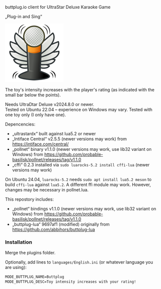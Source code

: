 buttplug.io client for UltraStar Deluxe Karaoke Game

„Plug-in and Sing“

![UltraStar Deluxe Buttplug Logo](https://github.com/prndev/ultrastardeluxe-buttplug/blob/main/ultrastardx-buttplug-icon.svg)

The toy's intensity increases with the player's rating (as indicated with the small bar below the points).

Needs UltraDtar Deluxe v2024.8.0 or newer.  
Tested on Ubuntu 22.04 – experience on Windows may vary.
Tested with one toy only (I only have one).

Depencencies:

* „ultrastardx“ built against lua5.2 or newer
* „Intiface Central“ v2.5.5 (newer versions may work) from https://intiface.com/central/
* „pollnet“ binary v1.1.0 (newer versions may work, use lib32 variant on Windows) from https://github.com/probable-basilisk/pollnet/releases/tag/v1.1.0
* „cffi“ 0.2.3 installed via `sudo luarocks-5.2 install cffi-lua` (newer versions may work)

On Ubuntu 24.04, `luarocks-5.2` needs `sudo apt install lua5.2 meson` to build `cffi-lua` against `lua5.2`.
A different ffi module may work. However, changes may be necessary in pollnet.lua.

This repostory includes:

* „pollnet“ bindings v1.1.0 (newer versions may work, use lib32 variant on Windows) from https://github.com/probable-basilisk/pollnet/releases/tag/v1.1.0
* „buttplug-lua“ 9697af1 (modified) originally from https://github.com/abbihors/buttplug-lua

### Installation

Merge the plugins folder.

Optionally, add lines to `languages/English.ini` (or whatever language you are using):
 
    MODE_BUTTPLUG_NAME=Buttplug
    MODE_BUTTPLUG_DESC=Toy intensity increases with your rating!
